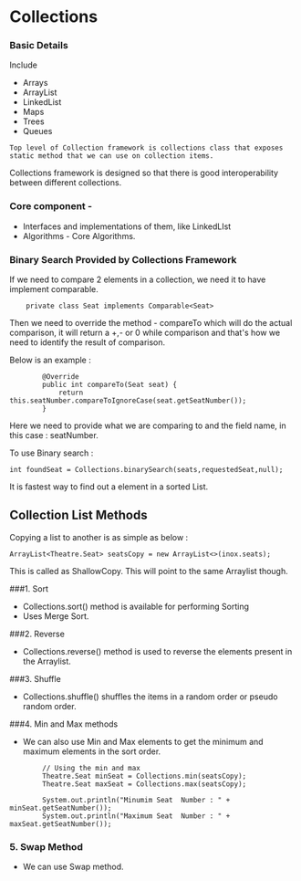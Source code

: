 # Collections

### Basic Details

 Include
 - Arrays
 - ArrayList
 - LinkedList
 - Maps
 - Trees
 - Queues

`Top level of Collection framework is collections class that exposes static method that we can use on collection items.`

Collections framework is designed so that there is good interoperability between different collections.

### Core component -
- Interfaces and implementations of them, like LinkedLIst
- Algorithms - Core Algorithms.

### Binary Search Provided by Collections Framework

If we need to compare 2 elements in a collection, we need it to have implement comparable.

```
    private class Seat implements Comparable<Seat>
```

Then we need to override the method - compareTo which will do the actual comparison, it will return a +,- or 0 while comparison and that's how we need to identify the result of comparison.

Below is an example :

```
        @Override
        public int compareTo(Seat seat) {
            return this.seatNumber.compareToIgnoreCase(seat.getSeatNumber());
        }
```

Here we need to provide what we are comparing to and the field name, in this case :  seatNumber.

To use Binary search :

```aidl
int foundSeat = Collections.binarySearch(seats,requestedSeat,null);
```

It is fastest way to find out a element in a sorted List.

## Collection List Methods

Copying a list to another is as simple as below :

```aidl
ArrayList<Theatre.Seat> seatsCopy = new ArrayList<>(inox.seats);
```
This is called as ShallowCopy.
This will point to the same Arraylist though.

###1. Sort
- Collections.sort() method is available for performing Sorting
- Uses Merge Sort.

###2. Reverse
- Collections.reverse() method is used to reverse the elements present in the Arraylist.

###3. Shuffle
- Collections.shuffle() shuffles the items in a random order or pseudo random order.

###4. Min and Max methods
- We can also use Min and Max elements to get the minimum and maximum elements in the sort order.

```aidl
        // Using the min and max
        Theatre.Seat minSeat = Collections.min(seatsCopy);
        Theatre.Seat maxSeat = Collections.max(seatsCopy);

        System.out.println("Minumim Seat  Number : " + minSeat.getSeatNumber());
        System.out.println("Maximum Seat  Number : " + maxSeat.getSeatNumber());
```

### 5. Swap Method
- We can use Swap method.










